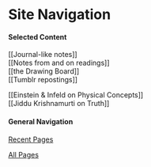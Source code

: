# Site Navigation

#### Selected Content

[[Journal-like notes]]  
[[Notes from and on readings]]  
[[the Drawing Board]]  
[[Tumblr repostings]]  

[[Einstein & Infeld on Physical Concepts]]  
[[Jiddu Krishnamurti on Truth]]

#### General Navigation

[Recent Pages](/recent-pages.html)  

[All Pages](/all-pages.html)  

